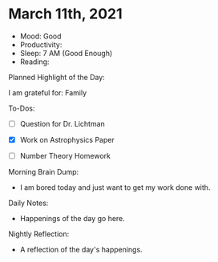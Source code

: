 # March 11th, 2021

- Mood: Good
- Productivity: 
- Sleep: 7 AM (Good Enough)
- Reading: 

Planned Highlight of the Day: 

I am grateful for: Family

To-Dos:
- [ ] Question for Dr. Lichtman
- [x] Work on Astrophysics Paper
- [ ] Number Theory Homework


Morning Brain Dump:
- I am bored today and just want to get my work done with. 

Daily Notes:
- Happenings of the day go here.


Nightly Reflection: 
- A reflection of the day's happenings.





